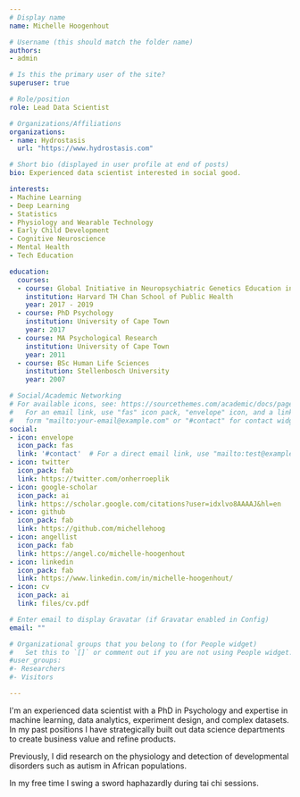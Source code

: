 ```yaml
---
# Display name
name: Michelle Hoogenhout

# Username (this should match the folder name)
authors:
- admin

# Is this the primary user of the site?
superuser: true

# Role/position
role: Lead Data Scientist

# Organizations/Affiliations
organizations:
- name: Hydrostasis
  url: "https://www.hydrostasis.com"

# Short bio (displayed in user profile at end of posts)
bio: Experienced data scientist interested in social good.

interests:
- Machine Learning
- Deep Learning
- Statistics
- Physiology and Wearable Technology
- Early Child Development
- Cognitive Neuroscience
- Mental Health
- Tech Education

education:
  courses:
  - course: Global Initiative in Neuropsychiatric Genetics Education in Research
    institution: Harvard TH Chan School of Public Health
    year: 2017 - 2019
  - course: PhD Psychology
    institution: University of Cape Town
    year: 2017
  - course: MA Psychological Research
    institution: University of Cape Town
    year: 2011
  - course: BSc Human Life Sciences
    institution: Stellenbosch University
    year: 2007

# Social/Academic Networking
# For available icons, see: https://sourcethemes.com/academic/docs/page-builder/#icons
#   For an email link, use "fas" icon pack, "envelope" icon, and a link in the
#   form "mailto:your-email@example.com" or "#contact" for contact widget.
social:
- icon: envelope
  icon_pack: fas
  link: '#contact'  # For a direct email link, use "mailto:test@example.org".
- icon: twitter
  icon_pack: fab
  link: https://twitter.com/onherroeplik
- icon: google-scholar
  icon_pack: ai
  link: https://scholar.google.com/citations?user=idxlvo8AAAAJ&hl=en
- icon: github
  icon_pack: fab
  link: https://github.com/michellehoog
- icon: angellist
  icon_pack: fab
  link: https://angel.co/michelle-hoogenhout
- icon: linkedin
  icon_pack: fab
  link: https://www.linkedin.com/in/michelle-hoogenhout/
- icon: cv
  icon_pack: ai
  link: files/cv.pdf

# Enter email to display Gravatar (if Gravatar enabled in Config)
email: ""

# Organizational groups that you belong to (for People widget)
#   Set this to `[]` or comment out if you are not using People widget.
#user_groups:
#- Researchers
#- Visitors

---
```


I'm an experienced data scientist with a PhD in Psychology and expertise in machine learning, data analytics, experiment
design, and complex datasets. In my past positions I have strategically built out data science departments to create
business value and refine products.

Previously, I did research on the physiology and detection of developmental disorders such as autism in African populations.

In my free time I swing a sword haphazardly during tai chi sessions.
